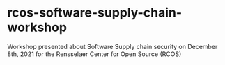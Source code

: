 # rcos-software-supply-chain-workshop
Workshop presented about Software Supply chain security on December 8th, 2021 for the Rensselaer Center for Open Source (RCOS)
